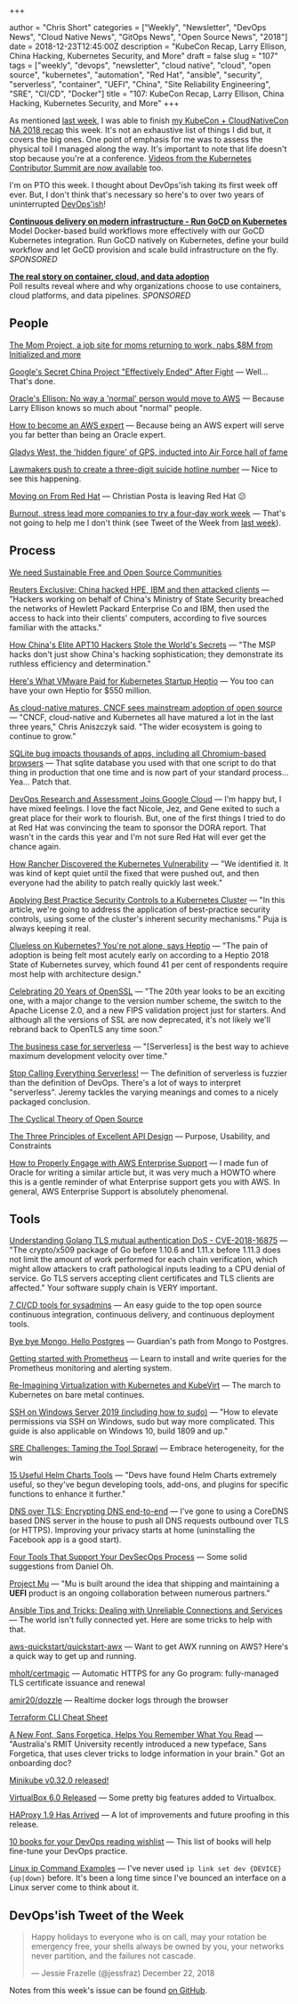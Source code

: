 +++

author = "Chris Short"
categories = ["Weekly", "Newsletter", "DevOps News", "Cloud Native News", "GitOps News", "Open Source News", "2018"]
date = 2018-12-23T12:45:00Z
description = "KubeCon Recap, Larry Ellison, China Hacking, Kubernetes Security, and More"
draft = false
slug = "107"
tags = ["weekly", "devops", "newsletter", "cloud native", "cloud", "open source", "kubernetes", "automation", "Red Hat", "ansible", "security", "serverless", "container", "UEFI", "China", "Site Reliability Engineering", "SRE", "CI/CD", "Docker"]
title = "107: KubeCon Recap, Larry Ellison, China Hacking, Kubernetes Security, and More"
+++

As mentioned [last week](https://devopsish.com/106/), I was able to finish [my KubeCon + CloudNativeCon NA 2018 recap](https://chrisshort.net/kubecon-cloudnativecon-na-2018/) this week. It's not an exhaustive list of things I did but, it covers the big ones. One point of emphasis for me was to assess the physical toil I managed along the way. It's important to note that life doesn't stop because you're at a conference. [Videos from the Kubernetes Contributor Summit are now available](https://discuss.kubernetes.io/t/videos-from-the-kubernetes-contributor-summit-are-now-available/3907) too.

I'm on PTO this week. I thought about DevOps'ish taking its first week off ever. But, I don't think that's necessary so here's to over two years of uninterrupted [DevOps'ish](https://devopsish.com/)!

[**Continuous delivery on modern infrastructure - Run GoCD on Kubernetes**](https://www.gocd.org/kubernetes)  
Model Docker-based build workflows more effectively with our GoCD Kubernetes integration. Run GoCD natively on Kubernetes, define your build workflow and let GoCD provision and scale build infrastructure on the fly. *SPONSORED*

[**The real story on container, cloud, and data adoption**](https://www.oreilly.com/pub/cpc/175842)  
Poll results reveal where and why organizations choose to use containers, cloud platforms, and data pipelines. *SPONSORED*


## People

[The Mom Project, a job site for moms returning to work, nabs $8M from Initialized and more](https://techcrunch.com/2018/12/17/the-mom-project-a-job-site-for-moms-returning-to-work-nabs-8m-from-initialized-and-more/)

[Google's Secret China Project "Effectively Ended" After Fight](https://theintercept.com/2018/12/17/google-china-censored-search-engine-2/) — Well... That's done.

[Oracle's Ellison: No way a 'normal' person would move to AWS](https://www.zdnet.com/article/oracles-ellison-no-way-a-normal-person-would-move-to-aws/) — Because Larry Ellison knows so much about "normal" people.

[How to become an AWS expert](https://aws.amazon.com/blogs/aws/how-to-become-an-aws-expert/) — Because being an AWS expert will serve you far better than being an Oracle expert.

[Gladys West, the 'hidden figure' of GPS, inducted into Air Force hall of fame](https://thehill.com/blogs/blog-briefing-room/news/422353-dr-gladys-west-the-hidden-figure-of-gps-inducted-into-air-force)

[Lawmakers push to create a three-digit suicide hotline number](https://techcrunch.com/2018/12/17/lawmakers-push-to-create-three-digit-suicide-phone-line/) — Nice to see this happening.

[Moving on From Red Hat](http://blog.christianposta.com/moving-on-from-red-hat/) — Christian Posta is leaving Red Hat 😕

[Burnout, stress lead more companies to try a four-day work week](https://www.reuters.com/article/us-world-work-fourdayweek-idUSKBN1OG0GY) — That's not going to help me I don't think (see Tweet of the Week from [last week](https://devopsish.com/106/)).

## Process

[We need Sustainable Free and Open Source Communities](https://medium.com/sustainable-free-and-open-source-communities/we-need-sustainable-free-and-open-source-communities-edf92723d619)

[Reuters Exclusive: China hacked HPE, IBM and then attacked clients](https://www.reuters.com/article/us-china-cyber-hpe-ibm-exclusive-idUSKCN1OJ2OY) — "Hackers working on behalf of China's Ministry of State Security breached the networks of Hewlett Packard Enterprise Co and IBM, then used the access to hack into their clients' computers, according to five sources familiar with the attacks."

[How China's Elite APT10 Hackers Stole the World's Secrets](https://www.wired.com/story/doj-indictment-chinese-hackers-apt10/) — "The MSP hacks don't just show China's hacking sophistication; they demonstrate its ruthless efficiency and determination."

[Here's What VMware Paid for Kubernetes Startup Heptio](https://www.lightreading.com/enterprise-cloud/infrastructure-and-platform/heres-what-vmware-paid-for-kubernetes-startup-heptio/d/d-id/748317) — You too can have your own Heptio for $550 million.

[As cloud-native matures, CNCF sees mainstream adoption of open source](https://siliconangle.com/2018/12/21/cncf-sees-mainstream-adoption-of-open-source-as-cloud-native-matures-guestoftheweek/) — "CNCF, cloud-native and Kubernetes all have matured a lot in the last three years," Chris Aniszczyk said. "The wider ecosystem is going to continue to grow."

[SQLite bug impacts thousands of apps, including all Chromium-based browsers](https://www.zdnet.com/article/sqlite-bug-impacts-thousands-of-apps-including-all-chromium-based-browsers/) — That sqlite database you used with that one script to do that thing in production that one time and is now part of your standard process... Yea... Patch that.

[DevOps Research and Assessment Joins Google Cloud](https://devops-research.com/2018/12/dora-joins-google-cloud/) — I'm happy but, I have mixed feelings. I love the fact Nicole, Jez, and Gene exited to such a great place for their work to flourish. But, one of the first things I tried to do at Red Hat was convincing the team to sponsor the DORA report. That wasn't in the cards this year and I'm not sure Red Hat will ever get the chance again.

[How Rancher Discovered the Kubernetes Vulnerability](https://thenewstack.io/how-rancher-discovered-the-kubernetes-vulnerability/) — "We identified it. It was kind of kept quiet until the fixed that were pushed out, and then everyone had the ability to patch really quickly last week."

[Applying Best Practice Security Controls to a Kubernetes Cluster](https://blog.giantswarm.io/applying-best-practice-security-controls-to-a-kubernetes-cluster/) — "In this article, we're going to address the application of best-practice security controls, using some of the cluster's inherent security mechanisms." Puja is always keeping it real.

[Clueless on Kubernetes? You're not alone, says Heptio](https://devclass.com/2018/12/19/clueless-on-kubernetes-youre-not-alone-says-heptio/) — "The pain of adoption is being felt most acutely early on according to a Heptio 2018 State of Kubernetes survey, which found 41 per cent of respondents require most help with architecture design."

[Celebrating 20 Years of OpenSSL](https://www.openssl.org/blog/blog/2018/12/20/20years/) — "The 20th year looks to be an exciting one, with a major change to the version number scheme, the switch to the Apache License 2.0, and a new FIPS validation project just for starters. And although all the versions of SSL are now deprecated, it's not likely we'll rebrand back to OpenTLS any time soon."

[The business case for serverless](https://techcrunch.com/2018/12/15/the-business-case-for-serverless/) — "[Serverless] is the best way to achieve maximum development velocity over time."

[Stop Calling Everything Serverless!](https://www.jeremydaly.com/stop-calling-everything-serverless/) — The definition of serverless is fuzzier than the definition of DevOps. There's a lot of ways to interpret "serverless". Jeremy tackles the varying meanings and comes to a nicely packaged conclusion.

[The Cyclical Theory of Open Source](https://redmonk.com/sogrady/2018/12/21/cycles-oss/)

[The Three Principles of Excellent API Design](https://nordicapis.com/the-three-principles-of-excellent-api-design/) — Purpose, Usability, and Constraints

[How to Properly Engage with AWS Enterprise Support](https://lastweekinaws.com/blog/how-to-properly-engage-with-aws-enterprise-support.html) — I made fun of Oracle for writing a similar article but, it was very much a HOWTO where this is a gentle reminder of what Enterprise support gets you with AWS. In general, AWS Enterprise Support is absolutely phenomenal.

## Tools

[Understanding Golang TLS mutual authentication DoS - CVE-2018-16875](https://apisecurity.io/mutual-tls-authentication-vulnerability-in-go-cve-2018-16875/) — "The crypto/x509 package of Go before 1.10.6 and 1.11.x before 1.11.3 does not limit the amount of work performed for each chain verification, which might allow attackers to craft pathological inputs leading to a CPU denial of service. Go TLS servers accepting client certificates and TLS clients are affected." Your software supply chain is VERY important.

[7 CI/CD tools for sysadmins](https://opensource.com/article/18/12/cicd-tools-sysadmins) — An easy guide to the top open source continuous integration, continuous delivery, and continuous deployment tools.

[Bye bye Mongo, Hello Postgres](https://www.theguardian.com/info/2018/nov/30/bye-bye-mongo-hello-postgres) — Guardian's path from Mongo to Postgres.

[Getting started with Prometheus](https://opensource.com/article/18/12/introduction-prometheus) — Learn to install and write queries for the Prometheus monitoring and alerting system.

[Re-Imagining Virtualization with Kubernetes and KubeVirt](https://blog.openshift.com/re-imagining-virtualization-with-kubernetes-and-kubevirt/) — The march to Kubernetes on bare metal continues.

[SSH on Windows Server 2019 (including how to sudo)](https://raymii.org/s/tutorials/SSH_on_Windows_Server_2019.html) — "How to elevate permissions via SSH on Windows, sudo but way more complicated. This guide is also applicable on Windows 10, build 1809 and up."

[SRE Challenges: Taming the Tool Sprawl](https://www.rundeck.com/blog/sre-challenges-taming-the-tool-sprawl) — Embrace heterogeneity, for the win

[15 Useful Helm Charts Tools](https://caylent.com/15-useful-helm-charts-tools/) — "Devs have found Helm Charts extremely useful, so they've begun developing tools, add-ons, and plugins for specific functions to enhance it further."

[DNS over TLS: Encrypting DNS end-to-end](https://code.fb.com/security/dns-over-tls/) — I've gone to using a CoreDNS based DNS server in the house to push all DNS requests outbound over TLS (or HTTPS). Improving your privacy starts at home (uninstalling the Facebook app is a good start).

[Four Tools That Support Your DevSecOps Process](https://www.tigera.io/blog/four-tools-that-support-your-devsecops-process/) — Some solid suggestions from Daniel Oh.

[Project Mu](https://microsoft.github.io/mu/) — "Mu is built around the idea that shipping and maintaining a **UEFI** product is an ongoing collaboration between numerous partners."

[Ansible Tips and Tricks: Dealing with Unreliable Connections and Services](https://www.ansible.com/blog/ansible-tips-and-tricks-dealing-with-unreliable-connections-and-services) — The world isn't fully connected yet. Here are some tricks to help with that.

[aws-quickstart/quickstart-awx](https://github.com/aws-quickstart/quickstart-awx) — Want to get AWX running on AWS? Here's a quick way to get up and running.

[mholt/certmagic](https://github.com/mholt/certmagic) — Automatic HTTPS for any Go program: fully-managed TLS certificate issuance and renewal

[amir20/dozzle](https://github.com/amir20/dozzle) — Realtime docker logs through the browser

[Terraform CLI Cheat Sheet](https://dzone.com/articles/terraform-cli-cheat-sheet)

[A New Font, Sans Forgetica, Helps You Remember What You Read](https://www.wired.com/story/new-font-sans-forgetica-for-learning/) — "Australia's RMIT University recently introduced a new typeface, Sans Forgetica, that uses clever tricks to lodge information in your brain." Got an onboarding doc?

[Minikube v0.32.0 released!](https://discuss.kubernetes.io/t/minikube-v0-32-0-released/3969)

[VirtualBox 6.0 Released](https://www.virtualbox.org/wiki/Changelog-6.0#v0) — Some pretty big features added to Virtualbox.

[HAProxy 1.9 Has Arrived](https://www.haproxy.com/blog/haproxy-1-9-has-arrived/) — A lot of improvements and future proofing in this release.

[10 books for your DevOps reading wishlist](https://opensource.com/article/18/12/devops-wishlist) — This list of books will help fine-tune your DevOps practice.

[Linux ip Command Examples](https://www.cyberciti.biz/faq/linux-ip-command-examples-usage-syntax/) — I've never used `ip link set dev {DEVICE} {up|down}` before. It's been a long time since I've bounced an interface on a Linux server come to think about it.

## DevOps'ish Tweet of the Week

> Happy holidays to everyone who is on call, may your rotation be emergency free, your shells always be owned by you, your networks never partition, and the failures not cascade.
>
> — Jessie Frazelle (@jessfraz) December 22, 2018

Notes from this week's issue can be found [on GitHub](https://github.com/chris-short/devopsish.com).
